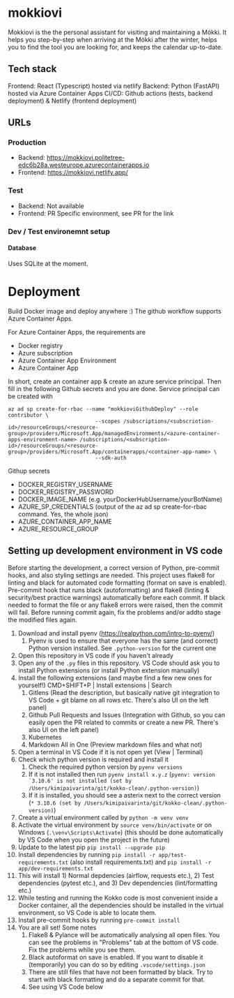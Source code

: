 # mokkiovi

Mokkiovi is the the personal assistant for visiting and maintaining a Mökki. It helps you step-by-step when arriving at the Mökki after the winter, helps you to find the tool you are looking for, and keeps the calendar up-to-date.

## Tech stack

Frontend: React (Typescript) hosted via netlify
Backend: Python (FastAPI) hosted via Azure Container Apps
CI/CD: Github actions (tests, backend deployment) & Netlify (frontend deployment)

## URLs

### Production

* Backend: https://mokkiovi.politetree-edc6b28a.westeurope.azurecontainerapps.io
* Frontend: https://mokkiovi.netlify.app/

### Test

* Backend: Not available
* Frontend: PR Specific environment, see PR for the link


### Dev / Test environemnt setup

#### Database

Uses SQLite at the moment.

# Deployment

Build Docker image and deploy anywhere :) The github workflow supports Azure Container Apps.

For Azure Container Apps, the requirements are
- Docker registry
- Azure subscription
- Azure Container App Environment
- Azure Container App

In short, create an container app & create an azure service principal. Then fill in the following Github secrets and you are done. Service principal can be created with

```
az ad sp create-for-rbac --name "mokkioviGithubDeploy" --role contributor \
                            --scopes /subscriptions/<subscriotion-id>/resourceGroups/<resource-group>/providers/Microsoft.App/managedEnvironments/<azure-container-apps-environment-name> /subscriptions/<subscription-id>/resourceGroups/<resource-group>/providers/Microsoft.App/containerapps/<container-app-name> \
                            --sdk-auth
```

Githup secrets
* DOCKER_REGISTRY_USERNAME
* DOCKER_REGISTRY_PASSWORD
* DOCKER_IMAGE_NAME (e.g. yourDockerHubUsername/yourBotName)
* AZURE_SP_CREDENTIALS (output of the az ad sp create-for-rbac command. Yes, the whole json)
* AZURE_CONTAINER_APP_NAME
* AZURE_RESOURCE_GROUP

## Setting up development environment in VS code

Before starting the development, a correct version of Python, pre-commit hooks, and also styling settings are needed. This project uses flake8 for linting and black for automated code formatting (format on save is enabled). Pre-commit hook that runs black (autoformatting) and flake8 (linting & security/best practice warnings) automatically before each commit. If black needed to format the file or any flake8 errors were raised, then the commit will fail. Before running commit again, fix the problems and/or addto stage the modified files again.

1. Download and install pyenv (https://realpython.com/intro-to-pyenv/)
   1. Pyenv is used to ensure that everyone has the same (and correct) Python version installed. See `.python-version` for the current one
2. Open this repository in VS code if you haven't already
3. Open any of the `.py` files in this repository. VS Code should ask you to install Python extensions (or install Python extension manually)
4. Install the following extensions (and maybe find a few new ones for yourself!) CMD+SHIFT+P | Install extensions | Search
   1. Gitlens  (Read the description, but basically native git integration to VS Code + git blame on all rows etc. There's also UI on the left panel)
   2. Github Pull Requests and Issues (Integration with Github, so you can easily open the PR related to commits or create a new PR. There's also UI on the left panel)
   3. Kubernetes
   4. Markdown All in One (Preview markdown files and what not)
5. Open a terminal in VS Code if it is not open yet (View | Terminal)
6. Check which python version is required and install it
   1. Check the required python version by `pyenv versions`
   2. If it is not installed then run `pyenv install x.y.z` (```pyenv: version `3.10.6' is not installed (set by /Users/kimipaivarinta/git/kokko-clean/.python-version)```)
   3. If it is installed, you should see a asterix next to the correct version (`* 3.10.6 (set by /Users/kimipaivarinta/git/kokko-clean/.python-version)`)
7. Create a virtual environment called by `python -m venv venv`
8. Activate the virtual environment by `source venv/bin/activate` or on Windows (`.\venv\Scripts\Activate`) (this should be done automatically by VS Code when you open the project in the future)
9.  Update to the latest pip `pip install --upgrade pip`
10. Install dependencies by running  `pip install -r app/test-requirements.txt` (also install requirements.txt) and `pip install -r app/dev-requirements.txt`
   1. This will install 1) Normal depdencies (airflow, requests etc.), 2) Test dependencies (pytest etc.), and 3) Dev dependencies (lint/formatting etc.)
   2. While testing and running the Kokko code is most convenient inside a Docker container, all the dependencies should be installed in the virtual environment, so VS Code is able to locate them.
11. Install pre-commit hooks by running `pre-commit install`
12. You are all set! Some notes
    1.  Flake8 & Pylance will be automatically analysing all open files. You can see the problems in "Problems" tab at the bottom of VS code. Fix the problems while you see them.
    2.  Black autoformat on save is enabled. If you want to disable it (temporarily) you can do so by editing `.vscode/settings.json`
    3.  There are still files that have not been formatted by black. Try to start with black formatting and do a separate commit for that.
    4.  See using VS Code below